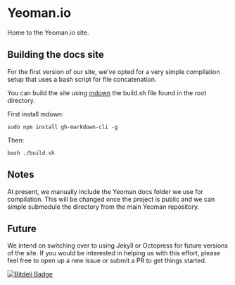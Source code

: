 
# Yeoman.io

Home to the Yeoman.io site.

## Building the docs site

For the first version of our site, we've opted for a very simple compilation
setup that uses a bash script for file concatenation. 

You can build the site using [mdown](https://github.com/millermedeiros/gh-markdown-cli)
the build.sh file found in the root directory.

First install mdown:

```
sudo npm install gh-markdown-cli -g
```

Then:

```
bash ./build.sh
```

## Notes

At present, we manually include the Yeoman docs folder we use for compilation. This will
be changed once the project is public and we can simple submodule the directory from the
main Yeoman repository.

## Future

We intend on switching over to using Jekyll or Octopress for future versions of the
site. If you would be interested in helping us with this effort, please feel free to
open up a new issue or submit a PR to get things started.

[![Bitdeli Badge](https://d2weczhvl823v0.cloudfront.net/abishekrsrikaanth/yeoman.io/trend.png)](https://bitdeli.com/free "Bitdeli Badge")

